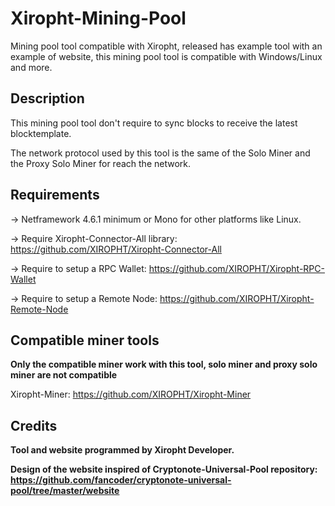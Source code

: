 # Xiropht-Mining-Pool
Mining pool tool compatible with Xiropht, released has example tool with an example of website, this mining pool tool is compatible with Windows/Linux and more.

<h2>Description</h2>
This mining pool tool don't require to sync blocks to receive the latest blocktemplate.

The network protocol used by this tool is the same of the Solo Miner and the Proxy Solo Miner for reach the network.


<h2>Requirements</h2>

-> Netframework 4.6.1 minimum or Mono for other platforms like Linux.

-> Require Xiropht-Connector-All library: https://github.com/XIROPHT/Xiropht-Connector-All

-> Require to setup a RPC Wallet: https://github.com/XIROPHT/Xiropht-RPC-Wallet

-> Require to setup a Remote Node: https://github.com/XIROPHT/Xiropht-Remote-Node


<h2>Compatible miner tools</h2>

<b>Only the compatible miner work with this tool, solo miner and proxy solo miner are not compatible</b>

Xiropht-Miner: https://github.com/XIROPHT/Xiropht-Miner

<h2>Credits</h2>

**Tool and website programmed by Xiropht Developer.**

**Design of the website inspired of Cryptonote-Universal-Pool repository: https://github.com/fancoder/cryptonote-universal-pool/tree/master/website**
